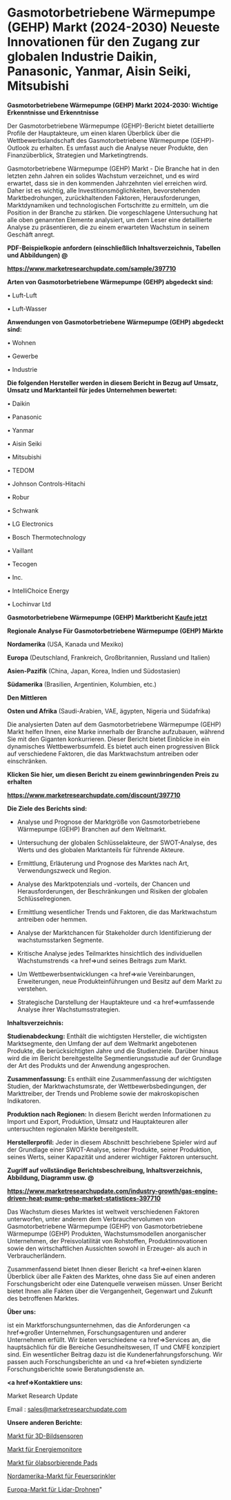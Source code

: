 # Gasmotorbetriebene Wärmepumpe (GEHP) Markt (2024-2030) Neueste Innovationen für den Zugang zur globalen Industrie Daikin, Panasonic, Yanmar, Aisin Seiki, Mitsubishi

<strong>Gasmotorbetriebene Wärmepumpe (GEHP) Markt 2024-2030: Wichtige Erkenntnisse und Erkenntnisse</strong>

Der Gasmotorbetriebene Wärmepumpe (GEHP)-Bericht bietet detaillierte Profile der Hauptakteure, um einen klaren Überblick über die Wettbewerbslandschaft des Gasmotorbetriebene Wärmepumpe (GEHP)-Outlook zu erhalten. Es umfasst auch die Analyse neuer Produkte, den Finanzüberblick, Strategien und Marketingtrends.

Gasmotorbetriebene Wärmepumpe (GEHP) Markt - Die Branche hat in den letzten zehn Jahren ein solides Wachstum verzeichnet, und es wird erwartet, dass sie in den kommenden Jahrzehnten viel erreichen wird. Daher ist es wichtig, alle Investitionsmöglichkeiten, bevorstehenden Marktbedrohungen, zurückhaltenden Faktoren, Herausforderungen, Marktdynamiken und technologischen Fortschritte zu ermitteln, um die Position in der Branche zu stärken. Die vorgeschlagene Untersuchung hat alle oben genannten Elemente analysiert, um dem Leser eine detaillierte Analyse zu präsentieren, die zu einem erwarteten Wachstum in seinem Geschäft anregt.



<strong><b>PDF-Beispielkopie anfordern (einschließlich Inhaltsverzeichnis, Tabellen und Abbildungen) @ </b></strong>

<strong><a href=https://www.marketresearchupdate.com/sample/397710>

<strong>https://www.marketresearchupdate.com/sample/397710</u></a></strong></strong>



<strong>Arten von Gasmotorbetriebene Wärmepumpe (GEHP) abgedeckt sind:</strong>

• Luft-Luft

• Luft-Wasser



<strong>Anwendungen von Gasmotorbetriebene Wärmepumpe (GEHP) abgedeckt sind:</strong>

• Wohnen

• Gewerbe

• Industrie



<strong>Die folgenden Hersteller werden in diesem Bericht in Bezug auf Umsatz, Umsatz und Marktanteil für jedes Unternehmen bewertet:</strong>

• Daikin

• Panasonic

• Yanmar

• Aisin Seiki

• Mitsubishi

• TEDOM

• Johnson Controls-Hitachi

• Robur

• Schwank

• LG Electronics

• Bosch Thermotechnology

• Vaillant

• Tecogen

• Inc.

• IntelliChoice Energy

• Lochinvar Ltd



<strong>Gasmotorbetriebene Wärmepumpe (GEHP) Marktbericht <a href=https://www.marketresearchupdate.com/buynow/397710>Kaufe jetzt</a></strong>



<strong>Regionale Analyse Für Gasmotorbetriebene Wärmepumpe (GEHP) Märkte</strong>



<strong>Nordamerika</strong> (USA, Kanada und Mexiko)



<strong>Europa</strong> (Deutschland, Frankreich, Großbritannien, Russland und Italien)



<strong>Asien-Pazifik</strong> (China, Japan, Korea, Indien und Südostasien)



<strong>Südamerika</strong> (Brasilien, Argentinien, Kolumbien, etc.)



<strong>Den Mittleren</strong> 

<strong>Osten und Afrika</strong> (Saudi-Arabien, VAE, ägypten, Nigeria und Südafrika)

Die analysierten Daten auf dem Gasmotorbetriebene Wärmepumpe (GEHP) Markt helfen Ihnen, eine Marke innerhalb der Branche aufzubauen, während Sie mit den Giganten konkurrieren. Dieser Bericht bietet Einblicke in ein dynamisches Wettbewerbsumfeld. Es bietet auch einen progressiven Blick auf verschiedene Faktoren, die das Marktwachstum antreiben oder einschränken.



<strong>Klicken Sie hier, um diesen Bericht zu einem gewinnbringenden Preis zu erhalten
</strong>

<strong><a href=https://www.marketresearchupdate.com/discount/397710>https://www.marketresearchupdate.com/discount/397710</b></u></strong></a>



<strong>Die Ziele des Berichts sind:</strong>

- Analyse und Prognose der Marktgröße von Gasmotorbetriebene Wärmepumpe (GEHP) Branchen auf dem Weltmarkt.

- Untersuchung der globalen Schlüsselakteure, der SWOT-Analyse, des Werts und des globalen Marktanteils für führende Akteure.

- Ermittlung, Erläuterung und Prognose des Marktes nach Art, Verwendungszweck und Region.

- Analyse des Marktpotenzials und -vorteils, der Chancen und Herausforderungen, der Beschränkungen und Risiken der globalen Schlüsselregionen.

- Ermittlung wesentlicher Trends und Faktoren, die das Marktwachstum antreiben oder hemmen.

- Analyse der Marktchancen für Stakeholder durch Identifizierung der wachstumsstarken Segmente.

- Kritische Analyse jedes Teilmarktes hinsichtlich des individuellen Wachstumstrends <a href=>und</a> seines Beitrags zum Markt.

- Um Wettbewerbsentwicklungen <a href=>wie</a> Vereinbarungen, Erweiterungen, neue Produkteinführungen und Besitz auf dem Markt zu verstehen.

- Strategische Darstellung der Hauptakteure und <a href=>umfas</a>sende Analyse ihrer Wachstumsstrategien.



<strong>Inhaltsverzeichnis:</strong>



<strong>Studienabdeckung:</strong> Enthält die wichtigsten Hersteller, die wichtigsten Marktsegmente, den Umfang der auf dem Weltmarkt angebotenen Produkte, die berücksichtigten Jahre und die Studienziele. Darüber hinaus wird die im Bericht bereitgestellte Segmentierungsstudie auf der Grundlage der Art des Produkts und der Anwendung angesprochen.



<strong>Zusammenfassung:</strong> Es enthält eine Zusammenfassung der wichtigsten Studien, der Marktwachstumsrate, der Wettbewerbsbedingungen, der Markttreiber, der Trends und Probleme sowie der makroskopischen Indikatoren.



<strong>Produktion nach Regionen:</strong> In diesem Bericht werden Informationen zu Import und Export, Produktion, Umsatz und Hauptakteuren aller untersuchten regionalen Märkte bereitgestellt.



<strong>Herstellerprofil:</strong> Jeder in diesem Abschnitt beschriebene Spieler wird auf der Grundlage einer SWOT-Analyse, seiner Produkte, seiner Produktion, seines Werts, seiner Kapazität und anderer wichtiger Faktoren untersucht.



<strong><b>Zugriff auf vollständige Berichtsbeschreibung, Inhaltsverzeichnis, Abbildung, Diagramm usw. @ </b></strong>

<strong><a href=https://www.marketresearchupdate.com/industry-growth/gas-engine-driven-heat-pump-gehp-market-statistices-397710>https://www.marketresearchupdate.com/industry-growth/gas-engine-driven-heat-pump-gehp-market-statistices-397710</a></strong>

Das Wachstum dieses Marktes ist weltweit verschiedenen Faktoren unterworfen, unter anderem dem Verbrauchervolumen von Gasmotorbetriebene Wärmepumpe (GEHP) von Gasmotorbetriebene Wärmepumpe (GEHP) Produkten, Wachstumsmodellen anorganischer Unternehmen, der Preisvolatilität von Rohstoffen, Produktinnovationen sowie den wirtschaftlichen Aussichten sowohl in Erzeuger- als auch in Verbraucherländern.

Zusammenfassend bietet Ihnen dieser Bericht <a href=>einen</a> klaren Überblick über alle Fakten des Marktes, ohne dass Sie auf einen anderen Forschungsbericht oder eine Datenquelle verweisen müssen. Unser Bericht bietet Ihnen alle Fakten über die Vergangenheit, Gegenwart und Zukunft des betroffenen Marktes.



<strong>Über uns:</strong>

 ist ein Marktforschungsunternehmen, das die Anforderungen <a href=>großer</a> Unternehmen, Forschungsagenturen und anderer Unternehmen erfüllt. Wir bieten verschiedene <a href=>Services</a> an, die hauptsächlich für die Bereiche Gesundheitswesen, IT und CMFE konzipiert sind. Ein wesentlicher Beitrag dazu ist die Kundenerfahrungsforschung. Wir passen auch Forschungsberichte an und <a href=>bieten</a> syndizierte Forschungsberichte sowie Beratungsdienste an.



<strong><a href=>Kontaktiere uns:</a></strong>

Market Research Update

Email : sales@marketresearchupdate.com



<strong>Unsere anderen Berichte:</strong>

<a href=https://www.linkedin.com/pulse/3d-image-sensors-market-opportunities-stay-ahead>Markt für 3D-Bildsensoren</a>

<a href=https://www.linkedin.com/pulse/energy-monitor-market-report-2023-top-company>Markt für Energiemonitore</a>

<a href=https://www.linkedin.com/pulse/oil-absorbent-pads-market-outlooks-2023-size>Markt für ölabsorbierende Pads</a>

<a href=https://www.linkedin.com/pulse/north-america-fire-sprinklers-market-size-production>Nordamerika-Markt für Feuersprinkler</a>

<a href=https://www.linkedin.com/pulse/europe-lidar-drone-market-2023-global-clzuf/>Europa-Markt für Lidar-Drohnen</a>"
